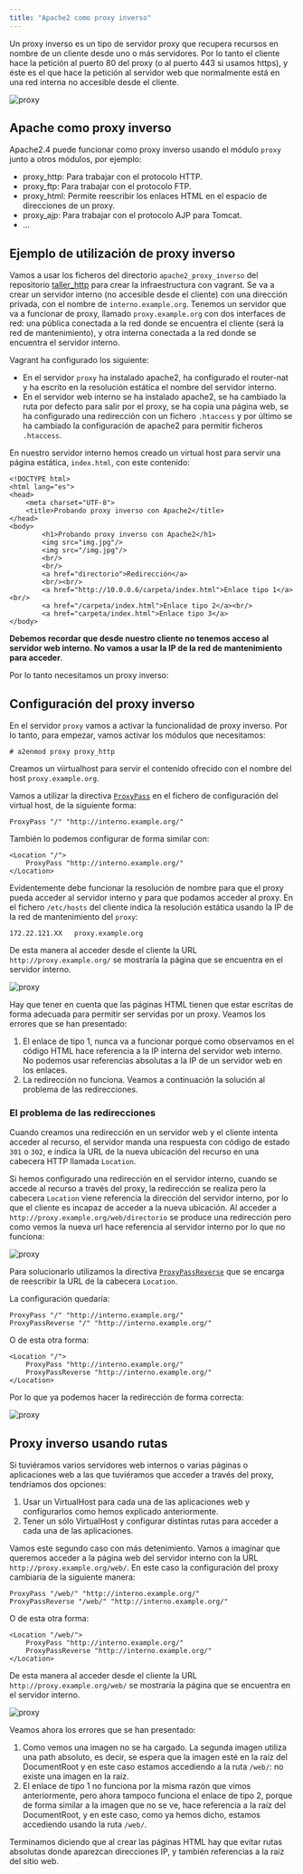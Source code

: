 ```yaml
---
title: "Apache2 como proxy inverso"
---
```


Un proxy inverso es un tipo de servidor proxy que recupera recursos en nombre de un cliente desde uno o más servidores. Por lo tanto el cliente hace la petición al puerto 80 del proxy (o al puerto 443 si usamos https), y éste es el que hace la petición al servidor web que normalmente está en una red interna no accesible desde el cliente.

![proxy](img/proxy2.png)

## Apache como proxy inverso

Apache2.4 puede funcionar como proxy inverso usando el módulo `proxy` junto a otros módulos, por ejemplo:

  * proxy_http: Para trabajar con el protocolo HTTP.
  * proxy_ftp: Para trabajar con el protocolo FTP.
  * proxy_html: Permite reescribir los enlaces HTML en el espacio de direcciones de un proxy.
  * proxy_ajp: Para trabajar con el protocolo AJP para Tomcat.
  * &#8230;

## Ejemplo de utilización de proxy inverso

 Vamos a usar los ficheros del directorio `apache2_proxy_inverso` del repositorio [taller_http](https://github.com/josedom24/taller_http) para crear la infraestructura con vagrant. Se va a crear un servidor interno (no accesible desde el cliente) con una dirección privada, con el nombre de `interno.example.org`.  Tenemos un servidor que va a funcionar de proxy, llamado `proxy.example.org` con dos interfaces de red: una pública conectada a la red donde se encuentra el cliente (será la red de mantenimiento), y otra interna conectada a la red donde se encuentra el servidor interno.

Vagrant ha configurado los siguiente:

* En el servidor `proxy` ha instalado apache2, ha configurado el router-nat y ha escrito en la resolución estática el nombre del servidor interno.
* En el servidor web interno se ha instalado apache2, se ha cambiado la ruta por defecto para salir por el proxy, se ha copia una página web, se ha configurado una redirección con un fichero `.htaccess` y por último se ha cambiado la configuración de apache2 para permitir ficheros `.htaccess`.

En nuestro servidor interno hemos creado un virtual host para servir una página estática, `index.html`, con este contenido:

    <!DOCTYPE html>
    <html lang="es">
    <head>
        <meta charset="UTF-8">
        <title>Probando proxy inverso con Apache2</title>
    </head>
    <body>
            <h1>Probando proxy inverso con Apache2</h1>
            <img src="img.jpg"/>
            <img src="/img.jpg"/>
            <br/>
            <br/>
            <a href="directorio">Redirección</a>
            <br/><br/>
            <a href="http://10.0.0.6/carpeta/index.html">Enlace tipo 1</a><br/>
            <a href="/carpeta/index.html">Enlace tipo 2</a><br/>
            <a href="carpeta/index.html">Enlace tipo 3</a>
    </body>

**Debemos recordar que desde nuestro cliente no tenemos acceso al servidor web interno. No vamos a usar la IP de la red de mantenimiento para acceder**.

Por lo tanto necesitamos un proxy inverso:

## Configuración del proxy inverso

En el servidor `proxy` vamos a activar la funcionalidad de proxy inverso. Por lo tanto, para empezar, vamos activar los módulos que necesitamos:

    # a2enmod proxy proxy_http
    
Creamos un viirtualhost para servir el contenido ofrecido con el nombre del host `proxy.example.org`.

Vamos a utilizar la directiva [`ProxyPass`](https://httpd.apache.org/docs/2.4/mod/mod_proxy.html#proxypass) en el fichero de configuración del virtual host, de la siguiente forma:

    ProxyPass "/" "http://interno.example.org/"
    

También lo podemos configurar de forma similar con:

    <Location "/">
        ProxyPass "http://interno.example.org/"
    </Location>
    

Evidentemente debe funcionar la resolución de nombre para que el proxy pueda acceder al servidor interno y para que podamos acceder al proxy. En el fichero `/etc/hosts` del cliente indica la resolución estática usando la IP de la red de mantenimiento del `proxy`:

```
172.22.121.XX	proxy.example.org
```

De esta manera al acceder desde el cliente la URL `http://proxy.example.org/` se mostraría la página que se encuentra en el servidor interno.

![proxy](img/proxy25.png)

Hay que tener en cuenta que las páginas HTML tienen que estar escritas de forma adecuada para permitir ser servidas por un proxy. Veamos los errores que se han presentado:

1. El enlace de tipo 1, nunca va a funcionar porque como observamos en el código HTML hace referencia a la IP interna del servidor web interno. No podemos usar referencias absolutas a la IP de un servidor web en los enlaces.
2. La redirección no funciona. Veamos a continuación la solución al problema de las redirecciones.

### El problema de las redirecciones

Cuando creamos una redirección en un servidor web y el cliente intenta acceder al recurso, el servidor manda una respuesta con código de estado `301` o `302`, e indica la URL de la nueva ubicación del recurso en una cabecera HTTP llamada `Location`.

Si hemos configurado una redirección en el servidor interno, cuando se accede al recurso a través del proxy, la redirección se realiza pero la cabecera `Location` viene referencia la dirección del servidor interno, por lo que el cliente es incapaz de acceder a la nueva ubicación. Al acceder a `http://proxy.example.org/web/directorio` se produce una redirección pero como vemos la nueva url hace referencia al servidor interno por lo que no funciona:

![proxy](img/proxy4.png)

Para solucionarlo utilizamos la directiva [`ProxyPassReverse`](https://httpd.apache.org/docs/2.4/mod/mod_proxy.html#proxypassreverse) que se encarga de reescribir la URL de la cabecera `Location`.

La configuración quedaría:

    ProxyPass "/" "http://interno.example.org/"
    ProxyPassReverse "/" "http://interno.example.org/"
    

O de esta otra forma:

    <Location "/">
        ProxyPass "http://interno.example.org/"
        ProxyPassReverse "http://interno.example.org/"
    </Location>
    

Por lo que ya podemos hacer la redirección de forma correcta:

![proxy](img/proxy5.png)


## Proxy inverso usando rutas

Si tuviéramos varios servidores web internos o varias páginas o aplicaciones web a las que tuviéramos que acceder a través del proxy, tendríamos dos opciones:

1. Usar un VirtualHost para cada una de las aplicaciones web y configurarlos como hemos explicado anteriormente.
2. Tener un sólo VirtualHost y configurar distintas rutas para acceder a cada una de las aplicaciones.

Vamos este segundo caso con más detenimiento. Vamos a imaginar que queremos acceder a la página web del servidor interno con la URL `http://proxy.example.org/web/`. En este caso la configuración del proxy cambiaría de la siguiente manera:

    ProxyPass "/web/" "http://interno.example.org/"
    ProxyPassReverse "/web/" "http://interno.example.org/"
    
O de esta otra forma:

    <Location "/web/">
        ProxyPass "http://interno.example.org/"
        ProxyPassReverse "http://interno.example.org/"
    </Location>

De esta manera al acceder desde el cliente la URL `http://proxy.example.org/web/` se mostraría la página que se encuentra en el servidor interno.

![proxy](img/proxy3.png)

Veamos ahora los errores que se han presentado:

1. Como vemos una imagen no se ha cargado. La segunda imagen utiliza una path absoluto, es decir, se espera que la imagen esté en la raíz del DocumentRoot y en este caso estamos accediendo a la ruta `/web/`: no existe una imagen en la raíz.
2. El enlace de tipo 1 no funciona por la misma razón que vimos anteriormente, pero ahora tampoco funciona el enlace de tipo 2, porque de forma similar a la imagen que no se ve, hace referencia a la raíz del DocumentRoot, y en este caso, como ya hemos dicho, estamos accediendo usando la ruta `/web/`.

Terminamos diciendo que al crear las páginas HTML hay que evitar rutas absolutas donde aparezcan direcciones IP, y también referencias a la raíz del sitio web.

